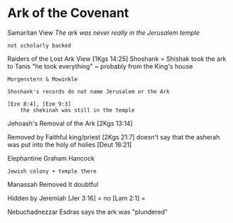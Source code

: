 # Ark of the Covenant


Samaritan View
	_The ark was never really in the Jerusalem temple_

	not scholarly backed


Raiders of the Lost Ark View
	[1Kgs 14:25]
		Shoshank = Shishak took the ark to Tanis
		"he took everything" ~ probably from the King's house

	Morgenstern & Mowinkle

	Shoshank's records do not name Jerusalem or the Ark

	[Eze 8:4], [Eze 9:3]
		the shekinah was still in the temple


Jehoash's Removal of the Ark
	[2Kgs 13:14]


Removed by Faithful king/priest
	[2Kgs 21:7] doesn't say that the asherah was put into the holy of holies
		[Deut 16:21]


Elephantine
	Graham Hancock

	Jewish colony + temple there


Manassah Removed It
	doubtful


Hidden by Jeremiah
	[Jer 3:16] = no
	[Lam 2:1] = 


Nebuchadnezzar
	Esdras says the ark was "plundered"

